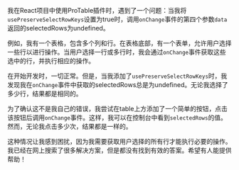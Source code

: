 我在React项目中使用ProTable插件时，遇到了一个问题：当我将`usePreserveSelectRowKeys`设置为true时，调用`onChange`事件的第四个参数`data`返回的selectedRows为undefined。

例如，我有一个表格，包含多个列和行。在表格底部，有一个表单，允许用户选择一些行以进行操作。当用户选择一行或多行时，我会通过`onChange`事件获取这些选中的行，并执行相应的操作。

在开始开发时，一切正常。但是，当我添加了`usePreserveSelectRowKeys`时，我发现我在`onChange`事件中获取的selectedRows总是为undefined。无论我选择了多少行，结果都是相同的。

为了确认这不是我自己的错误，我尝试在table上方添加了一个简单的按钮，点击该按钮后调用`onChange`事件。这样，我可以在控制台中看到`selectedRows`的值。然而，无论我点击多少次，结果都是一样的。

这种情况让我感到困扰，因为我需要获取用户选择的所有行才能执行必要的操作。我已经在网上搜索了很多解决方案，但是都没有找到有效的答案。希望有人能提供帮助！

